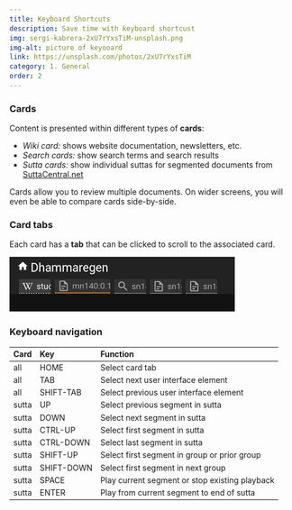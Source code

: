 ```yaml
---
title: Keyboard Shortcuts
description: Save time with keyboard shortcust
img: sergi-kabrera-2xU7rYxsTiM-unsplash.png
img-alt: picture of keyooard
link: https://unsplash.com/photos/2xU7rYxsTiM
category: 1. General
order: 2
---
```


### Cards

Content is presented within different types of **cards**:

* *Wiki card:* shows website documentation, newsletters, etc.
* *Search cards:*  show search terms and search results
* *Sutta cards:* show individual suttas for segmented documents from [SuttaCentral.net](https://suttacentral.net)

Cards allow you to review multiple documents. 
On wider screens, you will even be able to compare cards side-by-side.

### Card tabs

Each card has a **tab** that can be clicked to scroll to the associated card.

<p>
<img src="img/tabs.png" class="ebt-image" alt="image of card tabs" style="width:400px;"/>
</p>

### Keyboard navigation

| Card | Key | Function |
| :---- | :---- | :---- |
| all | HOME | Select card tab
| all | TAB | Select next user interface element
| all | SHIFT-TAB | Select previous user interface element
| sutta | UP | Select previous segment in sutta
| sutta | DOWN | Select next segment in sutta
| sutta | CTRL-UP | Select first segment in sutta
| sutta | CTRL-DOWN | Select last segment in sutta
| sutta | SHIFT-UP | Select first segment in group or prior group
| sutta | SHIFT-DOWN | Select first segment in next group
| sutta | SPACE | Play current segment or stop existing playback
| sutta | ENTER | Play from current segment to end of sutta 

